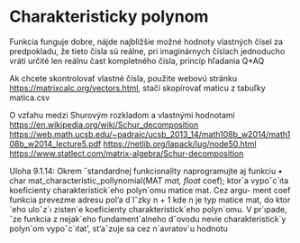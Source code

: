 # Charakteristicky polynom

Funkcia funguje dobre, nájde najbližšie možné hodnoty vlastných čísel za predpokladu, že tieto čísla sú reálne, 
pri imaginárnych číslach jednoducho vráti určité len reálnu čast kompletného čísla, princíp hľadania Q*AQ

Ak chcete skontrolovať vlastné čísla, použite webovú stránku https://matrixcalc.org/vectors.html, stačí skopírovať maticu z tabuľky matica.csv

O vzťahu medzi Shurovým rozkladom a vlastnými hodnotami
https://en.wikipedia.org/wiki/Schur_decomposition
https://web.math.ucsb.edu/~padraic/ucsb_2013_14/math108b_w2014/math108b_w2014_lecture5.pdf
https://netlib.org/lapack/lug/node50.html
https://www.statlect.com/matrix-algebra/Schur-decomposition

Uloha 9.1.14: Okrem ˇstandardnej funkcionality naprogramujte aj funkciu
• char mat_characteristic_pollynomial(MAT *mat, float* coef);
ktor´a vypoˇc´ıta koeficienty charakteristick´eho polyn´omu matice mat. Cez argu-
ment coef funkcia prevezme adresu pol’a d´lˇzky n + 1 kde n je typ matice mat,
do ktor´eho uloˇz´ı zisten´e koeficienty charakteristick´eho polyn´omu. V pr´ıpade,
ˇze funkcia z nejak´eho fundament´alneho dˆovodu nevie charakteristick´y polyn´om
vypoˇc´ıtat’, st’aˇzuje sa cez n´avratov´u hodnotu
